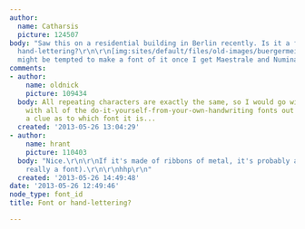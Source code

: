 ```yaml
---
author:
  name: Catharsis
  picture: 124507
body: "Saw this on a residential building in Berlin recently. Is it a font, or custom
  hand-lettering?\r\n\r\n[img:sites/default/files/old-images/buergermeister_4168.png]\r\n\r\nI
  might be tempted to make a font of it once I get Maestrale and Numina out."
comments:
- author:
    name: oldnick
    picture: 109434
  body: All repeating characters are exactly the same, so I would go with font; unfortunately,
    with all of the do-it-yourself-from-your-own-handwriting fonts out there, I haven't
    a clue as to which font it is...
  created: '2013-05-26 13:04:29'
- author:
    name: hrant
    picture: 110403
  body: "Nice.\r\n\r\nIf it's made of ribbons of metal, it's probably a one-off (not
    really a font).\r\n\r\nhhp\r\n"
  created: '2013-05-26 14:49:48'
date: '2013-05-26 12:49:46'
node_type: font_id
title: Font or hand-lettering?

---
```

